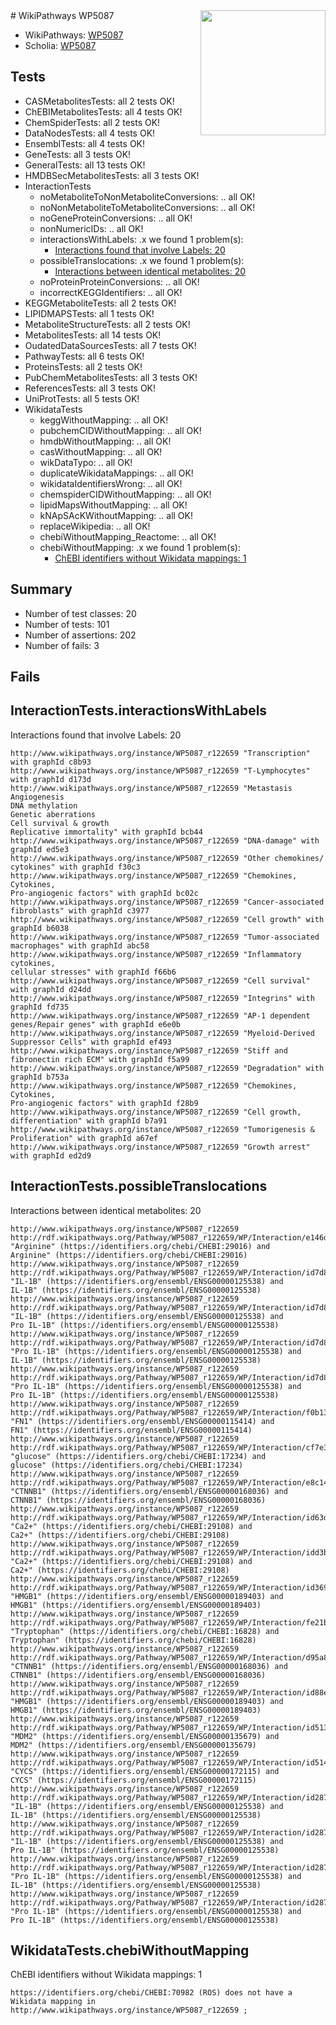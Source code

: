 <img style="float: right; width: 200px" src="https://upload.wikimedia.org/wikipedia/commons/thumb/8/83/Wplogo_with_text_500.png/640px-Wplogo_with_text_500.png" />
# WikiPathways WP5087

* WikiPathways: [WP5087](https://new.wikipathways.org/pathways/WP5087)
* Scholia: [WP5087](https://scholia.toolforge.org/wikipathways/WP5087)
## Tests
* CASMetabolitesTests: all 2 tests OK!
* ChEBIMetabolitesTests: all 4 tests OK!
* ChemSpiderTests: all 2 tests OK!
* DataNodesTests: all 4 tests OK!
* EnsemblTests: all 4 tests OK!
* GeneTests: all 3 tests OK!
* GeneralTests: all 13 tests OK!
* HMDBSecMetabolitesTests: all 3 tests OK!
* InteractionTests
    * noMetaboliteToNonMetaboliteConversions: .. all OK!
    * noNonMetaboliteToMetaboliteConversions: .. all OK!
    * noGeneProteinConversions: .. all OK!
    * nonNumericIDs: .. all OK!
    * interactionsWithLabels: .x we found 1 problem(s):
        * [Interactions found that involve Labels: 20](#fe97a8d7)
    * possibleTranslocations: .x we found 1 problem(s):
        * [Interactions between identical metabolites: 20](#dc76e00b)
    * noProteinProteinConversions: .. all OK!
    * incorrectKEGGIdentifiers: .. all OK!
* KEGGMetaboliteTests: all 2 tests OK!
* LIPIDMAPSTests: all 1 tests OK!
* MetaboliteStructureTests: all 2 tests OK!
* MetabolitesTests: all 14 tests OK!
* OudatedDataSourcesTests: all 7 tests OK!
* PathwayTests: all 6 tests OK!
* ProteinsTests: all 2 tests OK!
* PubChemMetabolitesTests: all 3 tests OK!
* ReferencesTests: all 3 tests OK!
* UniProtTests: all 5 tests OK!
* WikidataTests
    * keggWithoutMapping: .. all OK!
    * pubchemCIDWithoutMapping: .. all OK!
    * hmdbWithoutMapping: .. all OK!
    * casWithoutMapping: .. all OK!
    * wikDataTypo: .. all OK!
    * duplicateWikidataMappings: .. all OK!
    * wikidataIdentifiersWrong: .. all OK!
    * chemspiderCIDWithoutMapping: .. all OK!
    * lipidMapsWithoutMapping: .. all OK!
    * kNApSAcKWithoutMapping: .. all OK!
    * replaceWikipedia: .. all OK!
    * chebiWithoutMapping_Reactome: .. all OK!
    * chebiWithoutMapping: .x we found 1 problem(s):
        * [ChEBI identifiers without Wikidata mappings: 1](#a8d554cd)


## Summary

* Number of test classes: 20
* Number of tests: 101
* Number of assertions: 202
* Number of fails: 3

## Fails

<a name="fe97a8d7" />

## InteractionTests.interactionsWithLabels

Interactions found that involve Labels: 20
```
http://www.wikipathways.org/instance/WP5087_r122659 "Transcription" with graphId c8b93
http://www.wikipathways.org/instance/WP5087_r122659 "T-Lymphocytes" with graphId d173d
http://www.wikipathways.org/instance/WP5087_r122659 "Metastasis
Angiogenesis
DNA methylation
Genetic aberrations
Cell survival & growth
Replicative immortality" with graphId bcb44
http://www.wikipathways.org/instance/WP5087_r122659 "DNA-damage" with graphId ed5e3
http://www.wikipathways.org/instance/WP5087_r122659 "Other chemokines/
cytokines" with graphId f30c3
http://www.wikipathways.org/instance/WP5087_r122659 "Chemokines, Cytokines,
Pro-angiogenic factors" with graphId bc02c
http://www.wikipathways.org/instance/WP5087_r122659 "Cancer-associated fibroblasts" with graphId c3977
http://www.wikipathways.org/instance/WP5087_r122659 "Cell growth" with graphId b6038
http://www.wikipathways.org/instance/WP5087_r122659 "Tumor-associated macrophages" with graphId abc58
http://www.wikipathways.org/instance/WP5087_r122659 "Inflammatory cytokines,
cellular stresses" with graphId f66b6
http://www.wikipathways.org/instance/WP5087_r122659 "Cell survival" with graphId d24dd
http://www.wikipathways.org/instance/WP5087_r122659 "Integrins" with graphId fd735
http://www.wikipathways.org/instance/WP5087_r122659 "AP-1 dependent 
genes/Repair genes" with graphId e6e0b
http://www.wikipathways.org/instance/WP5087_r122659 "Myeloid-Derived Suppressor Cells" with graphId ef493
http://www.wikipathways.org/instance/WP5087_r122659 "Stiff and 
fibronectin rich ECM" with graphId f5a99
http://www.wikipathways.org/instance/WP5087_r122659 "Degradation" with graphId b753a
http://www.wikipathways.org/instance/WP5087_r122659 "Chemokines, Cytokines,
Pro-angiogenic factors" with graphId f28b9
http://www.wikipathways.org/instance/WP5087_r122659 "Cell growth,
differentiation" with graphId b7a91
http://www.wikipathways.org/instance/WP5087_r122659 "Tumorigenesis & Proliferation" with graphId a67ef
http://www.wikipathways.org/instance/WP5087_r122659 "Growth arrest" with graphId ed2d9
```

<a name="dc76e00b" />

## InteractionTests.possibleTranslocations

Interactions between identical metabolites: 20
```
http://www.wikipathways.org/instance/WP5087_r122659 http://rdf.wikipathways.org/Pathway/WP5087_r122659/WP/Interaction/e146d "Arginine" (https://identifiers.org/chebi/CHEBI:29016) and 
Arginine" (https://identifiers.org/chebi/CHEBI:29016)
http://www.wikipathways.org/instance/WP5087_r122659 http://rdf.wikipathways.org/Pathway/WP5087_r122659/WP/Interaction/id7d820536 "IL-1B" (https://identifiers.org/ensembl/ENSG00000125538) and 
IL-1B" (https://identifiers.org/ensembl/ENSG00000125538)
http://www.wikipathways.org/instance/WP5087_r122659 http://rdf.wikipathways.org/Pathway/WP5087_r122659/WP/Interaction/id7d820536 "IL-1B" (https://identifiers.org/ensembl/ENSG00000125538) and 
Pro IL-1B" (https://identifiers.org/ensembl/ENSG00000125538)
http://www.wikipathways.org/instance/WP5087_r122659 http://rdf.wikipathways.org/Pathway/WP5087_r122659/WP/Interaction/id7d820536 "Pro IL-1B" (https://identifiers.org/ensembl/ENSG00000125538) and 
IL-1B" (https://identifiers.org/ensembl/ENSG00000125538)
http://www.wikipathways.org/instance/WP5087_r122659 http://rdf.wikipathways.org/Pathway/WP5087_r122659/WP/Interaction/id7d820536 "Pro IL-1B" (https://identifiers.org/ensembl/ENSG00000125538) and 
Pro IL-1B" (https://identifiers.org/ensembl/ENSG00000125538)
http://www.wikipathways.org/instance/WP5087_r122659 http://rdf.wikipathways.org/Pathway/WP5087_r122659/WP/Interaction/f0b13 "FN1" (https://identifiers.org/ensembl/ENSG00000115414) and 
FN1" (https://identifiers.org/ensembl/ENSG00000115414)
http://www.wikipathways.org/instance/WP5087_r122659 http://rdf.wikipathways.org/Pathway/WP5087_r122659/WP/Interaction/cf7e3 "glucose" (https://identifiers.org/chebi/CHEBI:17234) and 
glucose" (https://identifiers.org/chebi/CHEBI:17234)
http://www.wikipathways.org/instance/WP5087_r122659 http://rdf.wikipathways.org/Pathway/WP5087_r122659/WP/Interaction/e8c14 "CTNNB1" (https://identifiers.org/ensembl/ENSG00000168036) and 
CTNNB1" (https://identifiers.org/ensembl/ENSG00000168036)
http://www.wikipathways.org/instance/WP5087_r122659 http://rdf.wikipathways.org/Pathway/WP5087_r122659/WP/Interaction/id63d8358f "Ca2+" (https://identifiers.org/chebi/CHEBI:29108) and 
Ca2+" (https://identifiers.org/chebi/CHEBI:29108)
http://www.wikipathways.org/instance/WP5087_r122659 http://rdf.wikipathways.org/Pathway/WP5087_r122659/WP/Interaction/idd3be9b18 "Ca2+" (https://identifiers.org/chebi/CHEBI:29108) and 
Ca2+" (https://identifiers.org/chebi/CHEBI:29108)
http://www.wikipathways.org/instance/WP5087_r122659 http://rdf.wikipathways.org/Pathway/WP5087_r122659/WP/Interaction/id369f4a02 "HMGB1" (https://identifiers.org/ensembl/ENSG00000189403) and 
HMGB1" (https://identifiers.org/ensembl/ENSG00000189403)
http://www.wikipathways.org/instance/WP5087_r122659 http://rdf.wikipathways.org/Pathway/WP5087_r122659/WP/Interaction/fe21b "Tryptophan" (https://identifiers.org/chebi/CHEBI:16828) and 
Tryptophan" (https://identifiers.org/chebi/CHEBI:16828)
http://www.wikipathways.org/instance/WP5087_r122659 http://rdf.wikipathways.org/Pathway/WP5087_r122659/WP/Interaction/d95a8 "CTNNB1" (https://identifiers.org/ensembl/ENSG00000168036) and 
CTNNB1" (https://identifiers.org/ensembl/ENSG00000168036)
http://www.wikipathways.org/instance/WP5087_r122659 http://rdf.wikipathways.org/Pathway/WP5087_r122659/WP/Interaction/id88ea942b "HMGB1" (https://identifiers.org/ensembl/ENSG00000189403) and 
HMGB1" (https://identifiers.org/ensembl/ENSG00000189403)
http://www.wikipathways.org/instance/WP5087_r122659 http://rdf.wikipathways.org/Pathway/WP5087_r122659/WP/Interaction/id51322b50 "MDM2" (https://identifiers.org/ensembl/ENSG00000135679) and 
MDM2" (https://identifiers.org/ensembl/ENSG00000135679)
http://www.wikipathways.org/instance/WP5087_r122659 http://rdf.wikipathways.org/Pathway/WP5087_r122659/WP/Interaction/id5141967 "CYCS" (https://identifiers.org/ensembl/ENSG00000172115) and 
CYCS" (https://identifiers.org/ensembl/ENSG00000172115)
http://www.wikipathways.org/instance/WP5087_r122659 http://rdf.wikipathways.org/Pathway/WP5087_r122659/WP/Interaction/id287b2937 "IL-1B" (https://identifiers.org/ensembl/ENSG00000125538) and 
IL-1B" (https://identifiers.org/ensembl/ENSG00000125538)
http://www.wikipathways.org/instance/WP5087_r122659 http://rdf.wikipathways.org/Pathway/WP5087_r122659/WP/Interaction/id287b2937 "IL-1B" (https://identifiers.org/ensembl/ENSG00000125538) and 
Pro IL-1B" (https://identifiers.org/ensembl/ENSG00000125538)
http://www.wikipathways.org/instance/WP5087_r122659 http://rdf.wikipathways.org/Pathway/WP5087_r122659/WP/Interaction/id287b2937 "Pro IL-1B" (https://identifiers.org/ensembl/ENSG00000125538) and 
IL-1B" (https://identifiers.org/ensembl/ENSG00000125538)
http://www.wikipathways.org/instance/WP5087_r122659 http://rdf.wikipathways.org/Pathway/WP5087_r122659/WP/Interaction/id287b2937 "Pro IL-1B" (https://identifiers.org/ensembl/ENSG00000125538) and 
Pro IL-1B" (https://identifiers.org/ensembl/ENSG00000125538)
```

<a name="a8d554cd" />

## WikidataTests.chebiWithoutMapping

ChEBI identifiers without Wikidata mappings: 1
```
https://identifiers.org/chebi/CHEBI:70982 (ROS) does not have a Wikidata mapping in http://www.wikipathways.org/instance/WP5087_r122659 ; 
```

